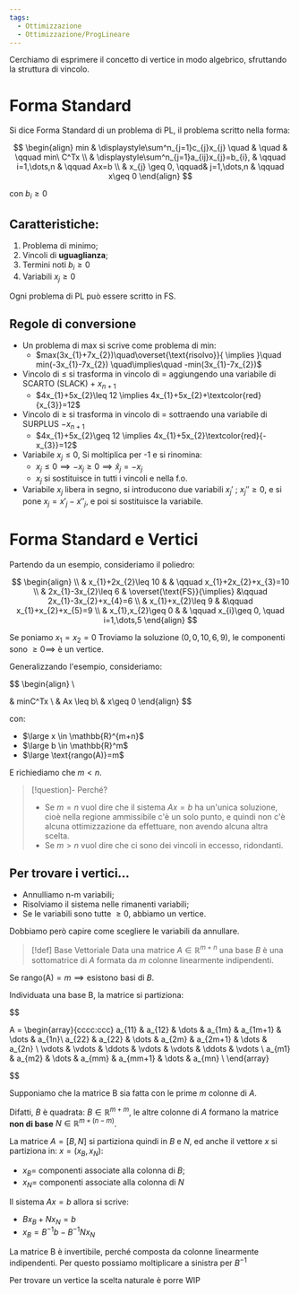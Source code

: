 ```yaml
---
tags:
  - Ottimizzazione
  - Ottimizzazione/ProgLineare
---
```

Cerchiamo di esprimere il concetto di vertice in modo algebrico, sfruttando la struttura di vincolo.

# Forma Standard

Si dice Forma Standard di un problema di PL, il problema scritto nella forma:

$$
\begin{align}
 min  & \displaystyle\sum^n_{j=1}c_{j}x_{j} \quad & \quad & \qquad min\  C^Tx \\
 & \displaystyle\sum^n_{j=1}a_{ij}x_{j}=b_{i}, & \qquad i=1,\dots,n & \qquad Ax=b \\
 & x_{j} \geq 0, \qquad& j=1,\dots,n & \qquad x\geq 0
\end{align}
$$

con $b_{i}\geq 0$

## Caratteristiche:

1. Problema di minimo;
2. Vincoli di **uguaglianza**;
3. Termini noti $b_{i}\geq 0$
4. Variabili $x_{j}\geq 0$

Ogni problema di PL può essere scritto in FS.

## Regole di conversione

- Un problema di max si scrive come problema di min:
	- $max(3x_{1}+7x_{2})\quad\overset{\text{risolvo}}{ \implies }\quad min(-3x_{1}-7x_{2}) \quad\implies\quad -min(3x_{1}-7x_{2})$
- Vincolo di $\leq$ si trasforma in vincolo di $=$ aggiungendo una variabile di SCARTO (SLACK) $+\ x_{n+1}$
	- $4x_{1}+5x_{2}\leq 12 \implies 4x_{1}+5x_{2}+\textcolor{red}{x_{3}}=12$
- Vincolo di $\geq$ si trasforma in vincolo di $=$ sottraendo una variabile di SURPLUS $-x_{n+1}$
	- $4x_{1}+5x_{2}\geq 12 \implies 4x_{1}+5x_{2}\textcolor{red}{-x_{3}}=12$
- Variabile $x_{j}\leq 0$, Si moltiplica per -1 e si rinomina:
	- $x_{j}\leq 0 \implies -x_{j}\geq 0 \implies \hat{x}_{j}=-x_{j}$
	- $x_{j}$ si sostituisce in tutti i vincoli e nella f.o.
- Variabile $x_{j}$ libera in segno, si introducono due variabili $x_{j}'\ ;\ x_{j}''\geq 0$, e si pone $x_{j}=x'_{j}-x''_{j}$, e poi si sostituisce la variabile.

# Forma Standard e Vertici

Partendo da un esempio, consideriamo il poliedro:

$$
\begin{align} \\
 & x_{1}+2x_{2}\leq 10  &  & \qquad x_{1}+2x_{2}+x_{3}=10 \\
 & 2x_{1}-3x_{2}\leq 6  & \overset{\text{FS}}{\implies} &\qquad 2x_{1}-3x_{2}+x_{4}=6   \\
 & x_{1}+x_{2}\leq 9  &  &\qquad x_{1}+x_{2}+x_{5}=9 \\
 & x_{1},x_{2}\geq 0 &  & \qquad x_{i}\geq 0, \quad i=1,\dots,5
\end{align}
$$

Se poniamo $x_{1}=x_{2}=0$ Troviamo la soluzione $(0,0,10,6,9)$, le componenti sono $\geq 0\implies$ è un vertice.

Generalizzando l'esempio, consideriamo: 


$$
\begin{align} \\

& minC^Tx  \\
& Ax \leq b\\
& x\geq 0
\end{align}
$$

con:
- $\large x \in \mathbb{R}^{m+n}$
- $\large b \in \mathbb{R}^m$
- $\large \text{rango(A)}=m$

E richiediamo che $m<n$.


> [!question]- Perché?
> - Se $m=n$ vuol dire che il sistema $Ax=b$ ha un'unica soluzione, cioè nella regione ammissibile c'è un solo punto, e quindi non c'è alcuna ottimizzazione da effettuare, non avendo alcuna altra scelta.
> - Se $m>n$ vuol dire che ci sono dei vincoli in eccesso, ridondanti.


## Per trovare i vertici...

- Annulliamo n-m variabili;
- Risolviamo il sistema nelle rimanenti variabili;
- Se le variabili sono tutte $\geq 0$, abbiamo un vertice.

Dobbiamo però capire come scegliere le variabili da annullare.


> [!def] Base Vettoriale
> Data una matrice $A \in \mathbb{R}^{m+n}$ una base $B$ è una sottomatrice di $A$ formata da $m$ colonne linearmente indipendenti.

Se $\text{rango(A)}=m \implies \text{esistono basi di\ } B$.

Individuata una base B, la matrice si partiziona:

$$ 

A =
\begin{array}{cccc:ccc}
a_{11} & a_{12} & \dots & a_{1m} & a_{1m+1} & \dots & a_{1n}\\ 
a_{22} & a_{22} & \dots & a_{2m} & a_{2m+1} & \dots & a_{2n} \\
\vdots & \vdots & \ddots & \vdots & \vdots & \ddots & \vdots \\
a_{m1} & a_{m2}  & \dots  & a_{mm} &  a_{mm+1} & \dots & a_{mn} \\
\end{array}

$$


Supponiamo che la matrice B sia fatta con le prime $m$ colonne di $A$. 

Difatti, $B$ è quadrata: $B \in\mathbb{R}^{m+m}$, le altre colonne di $A$ formano la matrice **non di base** $N\in\mathbb{R}^{m+(n-m)}$. 


La matrice $A=[B,N]$ si partiziona quindi in $B$ e $N$, ed anche il vettore $x$ si partiziona in:
$x=(x_{B},x_{N})$:
- $x_{B}=$ componenti associate alla colonna di $B$;
- $x_{N}=$ componenti associate alla colonna di $N$

Il sistema $Ax=b$ allora si scrive:

- $Bx_{B}+Nx_{N}=b$
- $x_{B}=B^{-1}b-B^{-1}Nx_{N}$

La matrice B è invertibile, perché composta da colonne linearmente indipendenti. Per questo possiamo moltiplicare a sinistra per $B^{-1}$



Per trovare un vertice la scelta naturale è porre WIP

